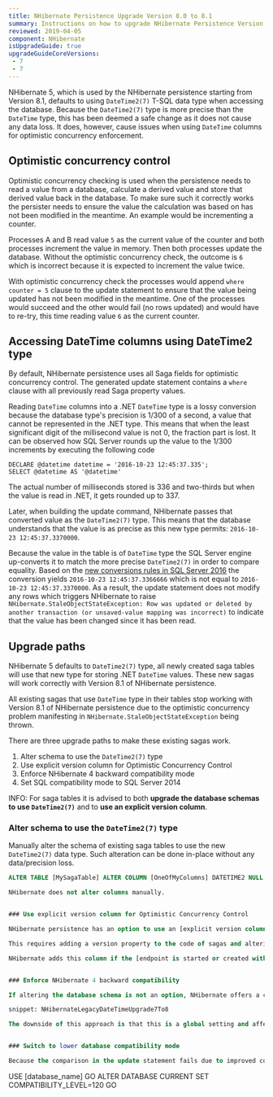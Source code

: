 ```yaml
---
title: NHibernate Persistence Upgrade Version 8.0 to 8.1
summary: Instructions on how to upgrade NHibernate Persistence Version 8.0 to 8.1 to resolve StaleObjectStateException errors.
reviewed: 2019-04-05
component: NHibernate
isUpgradeGuide: true
upgradeGuideCoreVersions:
 - 7
 - 7
---
```



NHibernate 5, which is used by the NHibernate persistence starting from Version 8.1, defaults to using `DateTime2(7)` T-SQL data type when accessing the database. Because the `DateTime2(7)` type is more precise than the `DateTime` type, this has been deemed a safe change as it does not cause any data loss. It does, however, cause issues when using `DateTime` columns for optimistic concurrency enforcement.


## Optimistic concurrency control

Optimistic concurrency checking is used when the persistence needs to read a value from a database, calculate a derived value and store that derived value back in the database. To make sure such it correctly works the persister needs to ensure the value the calculation was based on has not been modified in the meantime. An example would be incrementing a counter.

Processes A and B read value `5` as the current value of the counter and both processes increment the value in memory. Then both processes update the database. Without the optimistic concurrency check, the outcome is `6` which is incorrect because it is expected to increment the value twice.

With optimistic concurrency check the processes would append `where counter = 5` clause to the update statement to ensure that the value being updated has not been modified in the meantime. One of the processes would succeed and the other would fail (no rows updated) and would have to re-try, this time reading value `6` as the current counter.


## Accessing DateTime columns using DateTime2 type

By default, NHibernate persistence uses all Saga fields for optimistic concurrency control. The generated update statement contains a `where` clause with all previously read Saga property values.

Reading `DateTime` columns into a .NET `DateTime` type is a lossy conversion because the database type's precision is 1/300 of a second, a value that cannot be represented in the .NET type. This means that when the least significant digit of the millisecond value is not 0, the fraction part is lost. It can be observed how SQL Server rounds up the value to the 1/300 increments by executing the following code

```
DECLARE @datetime datetime = '2016-10-23 12:45:37.335';
SELECT @datetime AS '@datetime'
```

The actual number of milliseconds stored is 336 and two-thirds but when the value is read in .NET, it gets rounded up to 337.

Later, when building the update command, NHibernate passes that converted value as the `DateTime2(7)` type. This means that the database understands that the value is as precise as this new type permits: `2016-10-23 12:45:37.3370000`.

Because the value in the table is of `DateTime` type the SQL Server engine up-converts it to match the more precise `DateTime2(7)` in order to compare equality. Based on the [new conversions rules in SQL Server 2016](https://support.microsoft.com/en-us/help/4010261/sql-server-and-azure-sql-database-improvements-in-handling-data-types) the conversion yields `2016-10-23 12:45:37.3366666` which is not equal to `2016-10-23 12:45:37.3370000`. As a result, the update statement does not modify any rows which triggers NHibernate to raise `NHibernate.StaleObjectStateException: Row was updated or deleted by another transaction (or unsaved-value mapping was incorrect)` to indicate that the value has been changed since it has been read.


## Upgrade paths

NHibernate 5 defaults to `DateTime2(7)` type, all newly created saga tables will use that new type for storing .NET `DateTime` values. These new sagas will work correctly with Version 8.1 of NHibernate persistence.

All existing sagas that use `DateTime` type in their tables stop working with Version 8.1 of NHibernate persistence due to the optimistic concurrency problem manifesting in `NHibernate.StaleObjectStateException` being thrown.

There are three upgrade paths to make these existing sagas work.

1. Alter schema to use the `DateTime2(7)` type
2. Use explicit version column for Optimistic Concurrency Control
3. Enforce NHibernate 4 backward compatibility mode
4. Set SQL compatibility mode to SQL Server 2014

INFO: For saga tables it is advised to both **upgrade the database schemas to use `DateTime2(7)`** and to **use an explicit version column**.


### Alter schema to use the `DateTime2(7)` type

Manually alter the schema of existing saga tables to use the new `DateTime2(7)` data type. Such alteration can be done in-place without any data/precision loss.

```sql
ALTER TABLE [MySagaTable] ALTER COLUMN [OneOfMyColumns] DATETIME2 NULL

NHibernate does not alter columns manually.


### Use explicit version column for Optimistic Concurrency Control

NHibernate persistence has an option to use an [explicit version column](/persistence/nhibernate/saga-concurrency.md#custom-behavior-explicit-version) for optimistic concurrency checks (OCC) and during an update or delete only a single `int` column will be compared.

This requires adding a version property to the code of sagas and altering the database saga table schema by adding a column.

NHibernate adds this column if the [endpoint is started or created with EnableInstallers enabled](/nservicebus/operations/installers.md#running-installers). 


### Enforce NHibernate 4 backward compatibility

If altering the database schema is not an option, NHibernate offers a configuration switch to fall back to using the classic `DateTime` data type

snippet: NHibernateLegacyDateTimeUpgrade7To8

The downside of this approach is that this is a global setting and affects all tables mapped using that NHibernate configuration object.


### Switch to lower database compatibility mode

Because the comparison in the update statement fails due to improved conversion rules of SQL Server 2016 another way to solve the problem is to switch the database compatibility mode to SQL Server 2014 (120).

```
USE [database_name]
GO
ALTER DATABASE CURRENT SET COMPATIBILITY_LEVEL=120
GO
```
